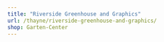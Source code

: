 ```yaml
---
title: "Riverside Greenhouse and Graphics"
url: /thayne/riverside-greenhouse-and-graphics/
shop: Garten-Center
---
```

